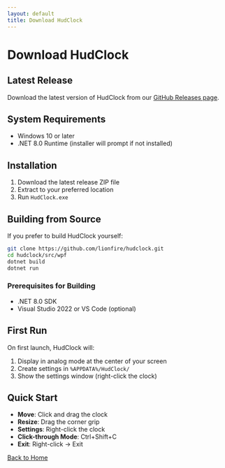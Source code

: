 ```yaml
---
layout: default
title: Download HudClock
---
```


# Download HudClock

## Latest Release

Download the latest version of HudClock from our [GitHub Releases page](https://github.com/lionfire/hudclock/releases).

## System Requirements

- Windows 10 or later
- .NET 8.0 Runtime (installer will prompt if not installed)

## Installation

1. Download the latest release ZIP file
2. Extract to your preferred location
3. Run `HudClock.exe`

## Building from Source

If you prefer to build HudClock yourself:

```bash
git clone https://github.com/lionfire/hudclock.git
cd hudclock/src/wpf
dotnet build
dotnet run
```

### Prerequisites for Building
- .NET 8.0 SDK
- Visual Studio 2022 or VS Code (optional)

## First Run

On first launch, HudClock will:
1. Display in analog mode at the center of your screen
2. Create settings in `%APPDATA%/HudClock/`
3. Show the settings window (right-click the clock)

## Quick Start

- **Move**: Click and drag the clock
- **Resize**: Drag the corner grip
- **Settings**: Right-click the clock
- **Click-through Mode**: Ctrl+Shift+C
- **Exit**: Right-click → Exit

[Back to Home](index.md)